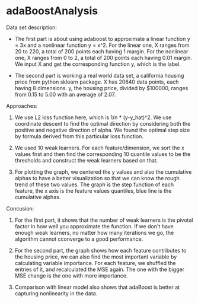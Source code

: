 # adaBoostAnalysis

Data set description:

* The first part is about using adaboost to approximate a linear function y = 3x and a nonlinear function y = x^2. 
For the linear one, X ranges from 20 to 220, a total of 200 points each having 1 margin.
For the nonlinear one, X ranges from 0 to 2, a total of 200 points each having 0.01 margin.
We input X and get the corresponding function y, which is the label.

* The second part is working a real world data set, a california housing price from python sklearn package.
X has 20640 data points, each having 8 dimensions. 
y, the housing price, divided by $100000, ranges from 0.15 to 5.00 with an average of 2.07.

Approaches:

1. We use L2 loss function here, which is 1/n * (y-y_hat)^2. We use coordinate descent to find the optimal direction 
by considering both the positive and negative direction of alpha. We found the optimal step size by formula derived 
from this particular loss function.

2. We used 10 weak learners. For each feature/dimension, we sort the x values first and then find the corresponding 
10 quantile values to be the thresholds and construct the weak learners based on that.

3. For plotting the graph, we centered the y values and also the cumulative alphas to have a better visualization so 
that we can know the rough trend of these two values. The graph is the step function of each feature, the x axis is the 
feature values quantiles, blue line is the cumulative alphas.

Concusion:

1. For the first part, it shows that the number of weak learners is the pivotal factor in how well you approximate 
the function. If we don't have enough weak learners, no matter how many iterations we go, the algorithm cannot cconverge 
to a good performance.

2. For the second part, the graph shows how each feature contributes to the housing price, we can also find the most 
important variable by calculating variable importance. For each feature, we shuffled the entries of it, and recalculated 
the MSE again. The one with the bigger MSE change is the one with more importance.

3. Comparison with linear model also shows that adaBoost is better at capturing nonlinearity in the data.

